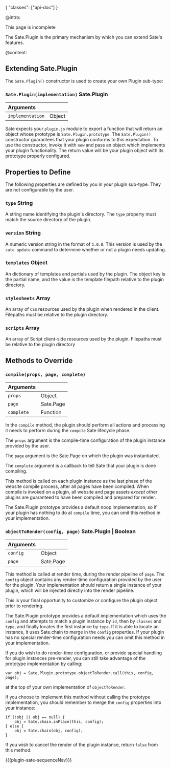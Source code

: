 {
    "classes": ["api-doc"]
}

@intro:

<p class="todo">This page is incomplete</p>

The Sate.Plugin is the primary mechanism by which you can extend Sate's features. 


@content:

## Extending Sate.Plugin

The `Sate.Plugin()` constructor is used to create your own Plugin sub-type:

### <a name="constructor"></a>`Sate.Plugin(implementation)` <span class="arrow r"></span> <span class="type sate">Sate.Plugin</span>

| Arguments | |
|:-|-|
|`implementation`| <span class="type object">Object</span>|

Sate expects your `plugin.js` module to export a function that will return an object whose prototype is `Sate.Plugin.prototype`. The `Sate.Plugin()` constructor guarantees that your plugin conforms to this expectation. To use the constructor, invoke it with `new` and pass an object which implements your plugin functionality. The return value will be your plugin object with its prototype properly configured.

## Properties to Define

The following properties are defined by you in your plugin sub-type. They are not configurable by the user. 

### `type`  <span class="type string">String</span>

A string name identifying the plugin's directory. The `type` property must match the source directory of the plugin.

### `version`  <span class="type string">String</span>

A numeric version string in the format of `1.0.0`. This version is used by the `sate update` command to determine whether or not a plugin needs updating.

### `templates`  <span class="type object">Object</span>

An dictionary of templates and partials used by the plugin. The object key is the partial name, and the value is the template filepath relative to the plugin directory.

### `stylesheets`  <span class="type array">Array</span>

An array of `CSS` resources used by the plugin when rendered in the client. Filepaths must be relative to the plugin directory.

### `scripts`  <span class="type array">Array</span>

An array of Script client-side resources used by the plugin. Filepaths must be relative to the plugin directory



## Methods to Override

### <a name="compile"></a> `compile(props, page, complete)`

| Arguments | |
|:-|-|
|`props`| <span class="type object">Object</span>|
|`page`| <span class="type sate">Sate.Page</span>|
|`complete`| <span class="type function">Function</span>|

In the `compile` method, the plugin should perform all actions and processing it needs to perform during the `compile` Sate lifecycle phase. 

The `props` argument is the compile-time configuration of the plugin instance provided by the user.

The `page` argument is the Sate.Page on which the plugin was instantiated.

The `complete` argument is a callback to tell Sate that your plugin is done compiling.

This method is called on each plugin instance as the last phase of the website compile process, after all pages have been compiled. When compile is invoked on a plugin, all website and page assets *except* other plugins are guaranteed to have been compiled and prepared for render.

The Sate.Plugin prototype provides a default noop implementation, so if your plugin has nothing to do at `compile` time, you can omit this method in your implementation.

### <a name="objectToRender"></a> `objectToRender(config, page)`<span class="arrow r"></span> <span class="type sate">Sate.Plugin</span> | <span class="type boolean">Boolean</span>

| Arguments | |
|:-|-|
|`config`| <span class="type object">Object</span>|
|`page`| <span class="type sate">Sate.Page</span>|

This method is called at render time, during the render pipeline of `page`. The `config` object contains any render-time configuration provided by the user for the plugin. Your implementation should return a single instance of your plugin, which will be injected directly into the render pipeline.

This is your final opportunity to customize or configure the plugin object prior to rendering.

The Sate.Plugin prototype provides a default implementation which uses the `config` and attempts to match a plugin instance by `id`, then by `classes` and `type`, and finally locates the first instance by `type`. If it is able to locate an instance, it uses Sate.chain to merge in the `config` properties. If your plugin has no special render-time configuration needs you can omit this method in your implementation.

If you do wish to do render-time configuration, or provide special handling for plugin instances pre-render, you can still take advantage of the prototype implementation by calling:

    var obj = Sate.Plugin.prototype.objectToRender.call(this, config, page);
    
at the top of your own implementation of `objectToRender`.

If you choose to implement this method without calling the prototype implementation, you should remember to merge the `config` properties into your instance:

    if (!obj || obj == null) {
        obj = Sate.chain.inPlace(this, config);
    } else {
        obj = Sate.chain(obj, config);
    }
    
If you wish to cancel the render of the plugin instance, return `false` from this method.


{{{plugin-sate-sequenceNav}}}

